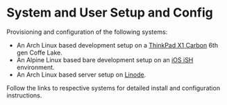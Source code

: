 System and User Setup and Config
================================

Provisioning and configuration of the following systems:

* An Arch Linux based development setup on a
  [ThinkPad X1 Carbon](doc/x1.md) 6th gen Coffe Lake.
* An Alpine Linux based bare development setup on an
  [iOS iSH](doc/ios.md) environment.
* An Arch Linux based server setup on [Linode](doc/linode.md).

Follow the links to respective systems for detailed install and
configuration instructions.
